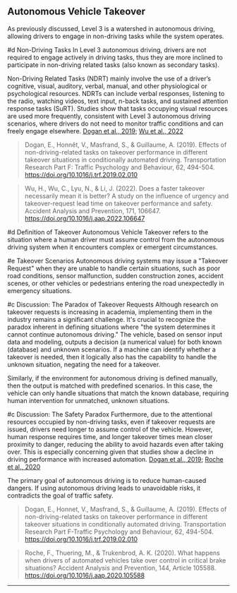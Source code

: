 ##  Autonomous Vehicle Takeover

As previously discussed, Level 3 is a watershed in autonomous driving, allowing drivers to engage in non-driving tasks while the system operates.

#d Non-Driving Tasks
In Level 3 autonomous driving, drivers are not required to engage actively in driving tasks, thus they are more inclined to participate in non-driving related tasks (also known as secondary tasks).

Non-Driving Related Tasks (NDRT) mainly involve the use of a driver’s cognitive, visual, auditory, verbal, manual, and other physiological or psychological resources. NDRTs can include verbal responses, listening to the radio, watching videos, text input, n-back tasks, and sustained attention response tasks (SuRT). Studies show that tasks occupying visual resources are used more frequently, consistent with Level 3 autonomous driving scenarios, where drivers do not need to monitor traffic conditions and can freely engage elsewhere. [Dogan et al., 2019](https://doi.org/10.1016/j.trf.2019.02.010); [Wu et al., 2022](https://doi.org/10.1016/j.aap.2022.106647)

>Dogan, E., Honnêt, V., Masfrand, S., & Guillaume, A. (2019). Effects of non-driving-related tasks on takeover performance in different takeover situations in conditionally automated driving. Transportation Research Part F: Traffic Psychology and Behaviour, 62, 494-504. https://doi.org/10.1016/j.trf.2019.02.010

>Wu, H., Wu, C., Lyu, N., & Li, J. (2022). Does a faster takeover necessarily mean it is better? A study on the influence of urgency and takeover-request lead time on takeover performance and safety. Accident Analysis and Prevention, 171, 106647. https://doi.org/10.1016/j.aap.2022.106647

#d Definition of Takeover
Autonomous Vehicle Takeover refers to the situation where a human driver must assume control from the autonomous driving system when it encounters complex or emergent circumstances.

#e Takeover Scenarios
Autonomous driving systems may issue a "Takeover Request" when they are unable to handle certain situations, such as poor road conditions, sensor malfunction, sudden construction zones, accident scenes, or other vehicles or pedestrians entering the road unexpectedly in emergency situations.

#c Discussion: The Paradox of Takeover Requests
Although research on takeover requests is increasing in academia, implementing them in the industry remains a significant challenge. It's crucial to recognize the paradox inherent in defining situations where "the system determines it cannot continue autonomous driving." The vehicle, based on sensor input data and modeling, outputs a decision (a numerical value) for both known (database) and unknown scenarios. If a machine can identify whether a takeover is needed, then it logically also has the capability to handle the unknown situation, negating the need for a takeover.

Similarly, if the environment for autonomous driving is defined manually, then the output is matched with predefined scenarios. In this case, the vehicle can only handle situations that match the known database, requiring human intervention for unmatched, unknown situations.

#c Discussion: The Safety Paradox
Furthermore, due to the attentional resources occupied by non-driving tasks, even if takeover requests are issued, drivers need longer to assume control of the vehicle. However, human response requires time, and longer takeover times mean closer proximity to danger, reducing the ability to avoid hazards even after taking over. This is especially concerning given that studies show a decline in driving performance with increased automation. [Dogan et al., 2019](https://doi.org/10.1016/j.trf.2019.02.010); [Roche et al., 2020](https://doi.org/10.1016/j.aap.2020.105588)

The primary goal of autonomous driving is to reduce human-caused dangers. If using autonomous driving leads to unavoidable risks, it contradicts the goal of traffic safety.

>Dogan, E., Honnet, V., Masfrand, S., & Guillaume, A. (2019). Effects of non-driving-related tasks on takeover performance in different takeover situations in conditionally automated driving. Transportation Research Part F-Traffic Psychology and Behaviour, 62, 494-504. https://doi.org/10.1016/j.trf.2019.02.010

>Roche, F., Thuering, M., & Trukenbrod, A. K. (2020). What happens when drivers of automated vehicles take over control in critical brake situations? Accident Analysis and Prevention, 144, Article 105588. https://doi.org/10.1016/j.aap.2020.105588

---